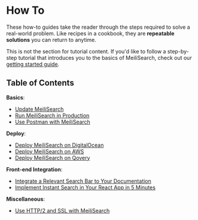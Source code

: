 # How To

These how-to guides take the reader through the steps required to solve a real-world problem. Like recipes in a cookbook, they are **repeatable solutions** you can return to anytime.

This is not the section for tutorial content. If you'd like to follow a step-by-step tutorial that introduces you to the basics of MeiliSearch, check out our [getting started guide](/learn/getting_started/quick_start.md).

## Table of Contents

**Basics**:

- [Update MeiliSearch](/create/how_to/updating.md)
- [Run MeiliSearch in Production](/create/how_to/running_production.md)
- [Use Postman with MeiliSearch](/create/how_to/postman_collection.md)

**Deploy**:

- [Deploy MeiliSearch on DigitalOcean](/create/how_to/digitalocean_droplet.md)
- [Deploy MeiliSearch on AWS](/create/how_to/aws.md)
- [Deploy MeiliSearch on Qovery](/create/how_to/qovery.md)

**Front-end Integration**:

- [Integrate a Relevant Search Bar to Your Documentation](/create/how_to/search_bar_for_docs.md)
- [Implement Instant Search in Your React App in 5 Minutes](/create/how_to/meilisearch_react.md)

**Miscellaneous**:

- [Use HTTP/2 and SSL with MeiliSearch](/create/how_to/http2_ssl.md)
